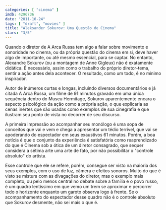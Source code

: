 ```yaml
---
categories: [ "cinema" ]
imdb: 4296736
date: "2011-10-24"
tags: [ "draft", "movies" ]
title: "Aleksander Sokurov: Uma Questão de Cinema"
stars: "3/5"
---
```

Quando o diretor de A Arca Russa tem algo a falar sobre movimento e sonoridade no cinema, ou da própria questão do cinema em si, deve haver algo de importante, ou até mesmo essencial, para se captar. No entanto, Alexandre Sokurov (ou a montagem de Anne Gigleux) não é exatamente didática. É necessário, assim como o trabalho do próprio diretor-tema, sentir a ação antes dela acontecer. O resultado, como um todo, é no mínimo inspirador.

Autor de inúmeros curtas e longas, incluindo diversos documentários e já citada A Arca Russa, um filme de 91 minutos gravado em uma única sequência dentro do Museu Hermitage, Sokurov aparentemente encara o aspecto psicológico da ação como a própria ação, o que explicaria as cenas inertes que são usadas como exemplos de sua cinegrafia e que ilustram seu ponto de vista no decorrer de seu discurso.

A primeira impressão ao acompanhar seu monólogo é uma sopa de conceitos que vai e vem e chega a apresentar um tédio terrível, que vai se apoderando do espectador em seus exaustivos 61 minutos. Porém, a boa notícia é que o conjunto da experiência é satisfatória como reaprendizado do que é Cinema sob a ótica de um diretor consagrado, que sequer considera a sétima arte uma arte de fato, por não possibilitar o "controle absoluto" do artista.

Esse controle que ele se refere, porém, consegue ser visto na maioria dos seus exemplos, com o uso de luz, câmera e efeitos sonoros. Muito do que é visto se mistura com as divagações do diretor, mas o exemplo mais completo, ou pelo menos central no debate sobre a família e o povo russo, é um quadro lentíssimo em que vemo um trem se aproximar e percorrer todo o horizonte enquanto um garoto observa logo à frente. Se o acompanhamento do espectador desse quadro não é o controle absoluto que Sokurov desmente, não sei mais o que é.

